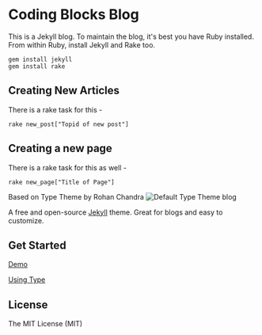 # Coding Blocks Blog

This is a Jekyll blog. To maintain the blog, it's best you have Ruby installed.
From within Ruby, install Jekyll and Rake too.

```shell
gem install jekyll
gem install rake
```


## Creating New Articles

There is a rake task for this -

```
rake new_post["Topid of new post"]
```

## Creating a new page

There is a rake task for this as well -

```
rake new_page["Title of Page"]
```








Based on Type Theme by Rohan Chandra
![Default Type Theme blog](https://cloud.githubusercontent.com/assets/816965/5142407/19742e48-71d6-11e4-8d9d-fdfe010784f0.png)

A free and open-source [Jekyll](http://jekyllrb.com) theme. Great for blogs and easy to customize.

## Get Started

[Demo](https://rohanchandra.github.io/type-theme/)

[Using Type](https://rohanchandra.github.io/project/type/)

## License
The MIT License (MIT)
